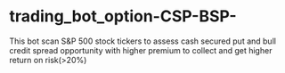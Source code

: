 # trading_bot_option-CSP-BSP-
This bot scan S&amp;P 500 stock tickers to assess cash secured put and bull credit spread opportunity with higher premium to collect and get higher return on risk(>20%)
